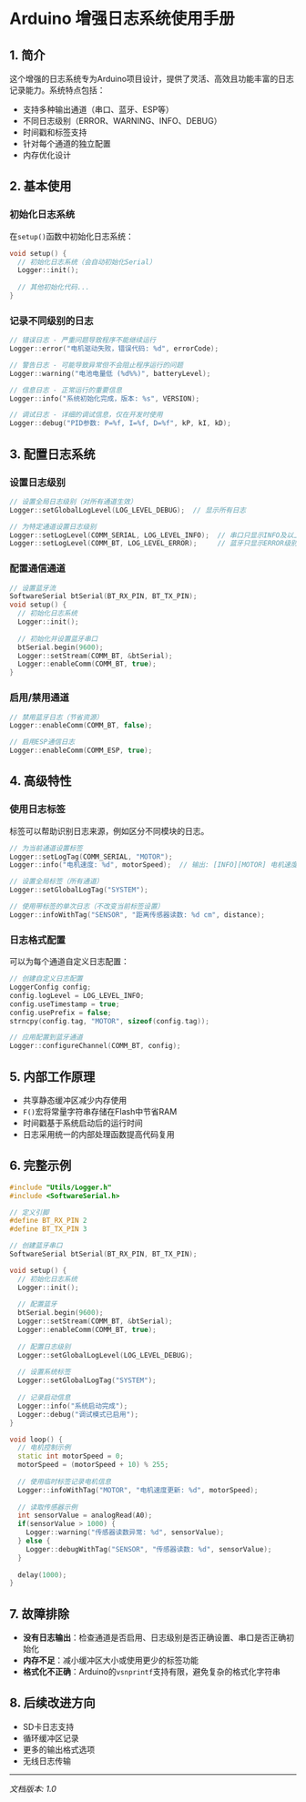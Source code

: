 # Arduino 增强日志系统使用手册

## 1. 简介

这个增强的日志系统专为Arduino项目设计，提供了灵活、高效且功能丰富的日志记录能力。系统特点包括：

- 支持多种输出通道（串口、蓝牙、ESP等）
- 不同日志级别（ERROR、WARNING、INFO、DEBUG）
- 时间戳和标签支持
- 针对每个通道的独立配置
- 内存优化设计

## 2. 基本使用

### 初始化日志系统

在`setup()`函数中初始化日志系统：

```cpp
void setup() {
  // 初始化日志系统（会自动初始化Serial）
  Logger::init();
  
  // 其他初始化代码...
}
```

### 记录不同级别的日志

```cpp
// 错误日志 - 严重问题导致程序不能继续运行
Logger::error("电机驱动失败，错误代码: %d", errorCode);

// 警告日志 - 可能导致异常但不会阻止程序运行的问题
Logger::warning("电池电量低 (%d%%)", batteryLevel);

// 信息日志 - 正常运行的重要信息
Logger::info("系统初始化完成，版本: %s", VERSION);

// 调试日志 - 详细的调试信息，仅在开发时使用
Logger::debug("PID参数: P=%f, I=%f, D=%f", kP, kI, kD);
```

## 3. 配置日志系统

### 设置日志级别

```cpp
// 设置全局日志级别（对所有通道生效）
Logger::setGlobalLogLevel(LOG_LEVEL_DEBUG);  // 显示所有日志

// 为特定通道设置日志级别
Logger::setLogLevel(COMM_SERIAL, LOG_LEVEL_INFO);  // 串口只显示INFO及以上级别
Logger::setLogLevel(COMM_BT, LOG_LEVEL_ERROR);     // 蓝牙只显示ERROR级别
```

### 配置通信通道

```cpp
// 设置蓝牙流
SoftwareSerial btSerial(BT_RX_PIN, BT_TX_PIN);
void setup() {
  // 初始化日志系统
  Logger::init();
  
  // 初始化并设置蓝牙串口
  btSerial.begin(9600);
  Logger::setStream(COMM_BT, &btSerial);
  Logger::enableComm(COMM_BT, true);
}
```

### 启用/禁用通道

```cpp
// 禁用蓝牙日志（节省资源）
Logger::enableComm(COMM_BT, false);

// 启用ESP通信日志
Logger::enableComm(COMM_ESP, true);
```

## 4. 高级特性

### 使用日志标签

标签可以帮助识别日志来源，例如区分不同模块的日志。

```cpp
// 为当前通道设置标签
Logger::setLogTag(COMM_SERIAL, "MOTOR");
Logger::info("电机速度: %d", motorSpeed);  // 输出: [INFO][MOTOR] 电机速度: 123

// 设置全局标签（所有通道）
Logger::setGlobalLogTag("SYSTEM");

// 使用带标签的单次日志（不改变当前标签设置）
Logger::infoWithTag("SENSOR", "距离传感器读数: %d cm", distance);
```

### 日志格式配置

可以为每个通道自定义日志配置：

```cpp
// 创建自定义日志配置
LoggerConfig config;
config.logLevel = LOG_LEVEL_INFO;
config.useTimestamp = true;
config.usePrefix = false;
strncpy(config.tag, "MOTOR", sizeof(config.tag));

// 应用配置到蓝牙通道
Logger::configureChannel(COMM_BT, config);
```

## 5. 内部工作原理

- 共享静态缓冲区减少内存使用
- `F()`宏将常量字符串存储在Flash中节省RAM
- 时间戳基于系统启动后的运行时间
- 日志采用统一的内部处理函数提高代码复用

## 6. 完整示例

```cpp
#include "Utils/Logger.h"
#include <SoftwareSerial.h>

// 定义引脚
#define BT_RX_PIN 2
#define BT_TX_PIN 3

// 创建蓝牙串口
SoftwareSerial btSerial(BT_RX_PIN, BT_TX_PIN);

void setup() {
  // 初始化日志系统
  Logger::init();
  
  // 配置蓝牙
  btSerial.begin(9600);
  Logger::setStream(COMM_BT, &btSerial);
  Logger::enableComm(COMM_BT, true);
  
  // 配置日志级别
  Logger::setGlobalLogLevel(LOG_LEVEL_DEBUG);
  
  // 设置系统标签
  Logger::setGlobalLogTag("SYSTEM");
  
  // 记录启动信息
  Logger::info("系统启动完成");
  Logger::debug("调试模式已启用");
}

void loop() {
  // 电机控制示例
  static int motorSpeed = 0;
  motorSpeed = (motorSpeed + 10) % 255;
  
  // 使用临时标签记录电机信息
  Logger::infoWithTag("MOTOR", "电机速度更新: %d", motorSpeed);
  
  // 读取传感器示例
  int sensorValue = analogRead(A0);
  if(sensorValue > 1000) {
    Logger::warning("传感器读数异常: %d", sensorValue);
  } else {
    Logger::debugWithTag("SENSOR", "传感器读数: %d", sensorValue);
  }
  
  delay(1000);
}
```

## 7. 故障排除

- **没有日志输出**：检查通道是否启用、日志级别是否正确设置、串口是否正确初始化
- **内存不足**：减小缓冲区大小或使用更少的标签功能
- **格式化不正确**：Arduino的`vsnprintf`支持有限，避免复杂的格式化字符串

## 8. 后续改进方向

- SD卡日志支持
- 循环缓冲区记录
- 更多的输出格式选项
- 无线日志传输

---

*文档版本: 1.0* 